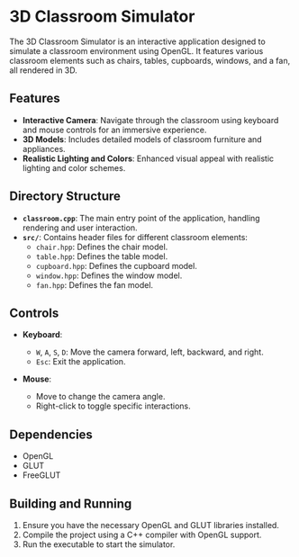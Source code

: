 # 3D Classroom Simulator

The 3D Classroom Simulator is an interactive application designed to simulate a classroom environment using OpenGL. It features various classroom elements such as chairs, tables, cupboards, windows, and a fan, all rendered in 3D.

## Features

- **Interactive Camera**: Navigate through the classroom using keyboard and mouse controls for an immersive experience.
- **3D Models**: Includes detailed models of classroom furniture and appliances.
- **Realistic Lighting and Colors**: Enhanced visual appeal with realistic lighting and color schemes.

## Directory Structure

- **`classroom.cpp`**: The main entry point of the application, handling rendering and user interaction.
- **`src/`**: Contains header files for different classroom elements:
  - `chair.hpp`: Defines the chair model.
  - `table.hpp`: Defines the table model.
  - `cupboard.hpp`: Defines the cupboard model.
  - `window.hpp`: Defines the window model.
  - `fan.hpp`: Defines the fan model.

## Controls

- **Keyboard**:
  - `W`, `A`, `S`, `D`: Move the camera forward, left, backward, and right.
  - `Esc`: Exit the application.

- **Mouse**:
  - Move to change the camera angle.
  - Right-click to toggle specific interactions.

## Dependencies

- OpenGL
- GLUT
- FreeGLUT

## Building and Running

1. Ensure you have the necessary OpenGL and GLUT libraries installed.
2. Compile the project using a C++ compiler with OpenGL support.
3. Run the executable to start the simulator.
